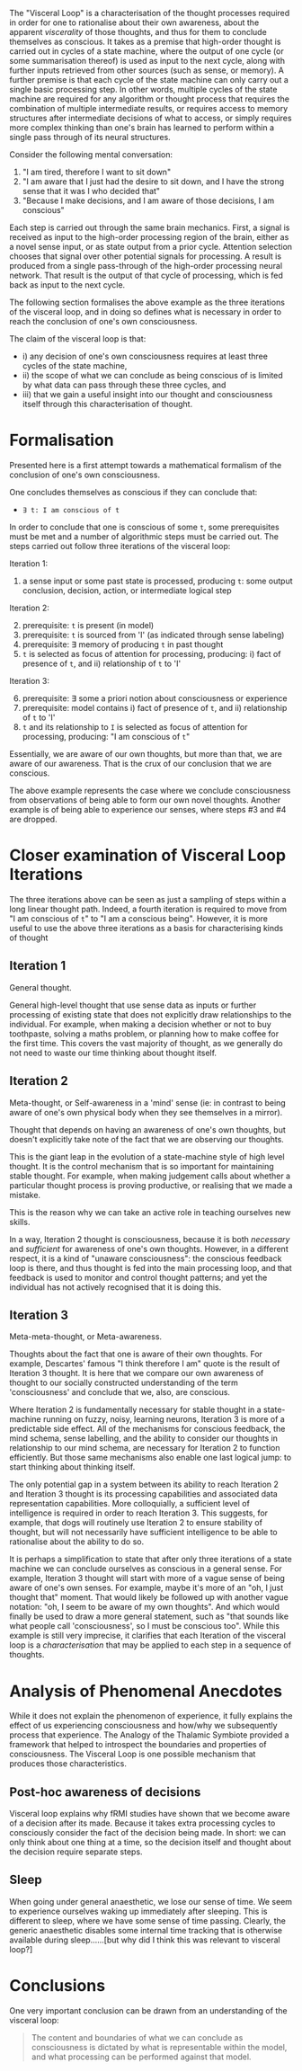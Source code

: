 The "Visceral Loop" is a characterisation of the thought processes required in order for one to rationalise about their own awareness, about the apparent _viscerality_ of those thoughts, and thus for them to conclude themselves as conscious. It takes as a premise that high-order thought is carried out in cycles of a state machine, where the output of one cycle (or some summarisation thereof) is used as input to the next cycle, along with further inputs retrieved from other sources (such as sense, or memory). A further premise is that each cycle of the state machine can only carry out a single basic processing step. In other words, multiple cycles of the state machine are required for any algorithm or thought process that requires the combination of multiple intermediate results, or requires access to memory structures after intermediate decisions of what to access, or simply requires more complex thinking than one's brain has learned to perform within a single pass through of its neural structures.

Consider the following mental conversation:
1. "I am tired, therefore I want to sit down"
2. "I am aware that I just had the desire to sit down, and I have the strong sense that it was I who decided that"
3. "Because I make decisions, and I am aware of those decisions, I am conscious"

Each step is carried out through the same brain mechanics. First, a signal is received as input to the high-order processing region of the brain, either as a novel sense input, or as state output from a prior cycle. Attention selection chooses that signal over other potential signals for processing. A result is produced from a single pass-through of the high-order processing neural network. That result is the output of that cycle of processing, which is fed back as input to the next cycle.

The following section formalises the above example as the three iterations of the visceral loop, and in doing so defines what is necessary in order to reach the conclusion of one's own consciousness.

The claim of the visceral loop is that:
* i) any decision of one's own consciousness requires at least three cycles of the state machine,
* ii) the scope of what we can conclude as being conscious of is limited by what data can pass through these three cycles, and
* iii) that we gain a useful insight into our thought and consciousness itself through this characterisation of thought.

# Formalisation
Presented here is a first attempt towards a mathematical formalism of the conclusion of one's own consciousness.

One concludes themselves as conscious if they can conclude that:
* `∃ t: I am conscious of t`

In order to conclude that one is conscious of some `t`, some prerequisites must be met and a number of algorithmic steps must be carried out. The steps carried out follow three iterations of the visceral loop:

Iteration 1:

1. a sense input or some past state is processed, producing `t`: some output conclusion, decision, action, or intermediate logical step

Iteration 2:

2. prerequisite: `t` is present (in model)
3. prerequisite: `t` is sourced from 'I' (as indicated through sense labeling)
4. prerequisite: ∃ memory of producing `t` in past thought
5. `t` is selected as focus of attention for processing, producing: i) fact of presence of `t`, and ii) relationship of `t` to 'I'

Iteration 3:

6. prerequisite: ∃ some a priori notion about consciousness or experience
7. prerequisite: model contains i) fact of presence of `t`, and ii) relationship of `t` to 'I'
8. `t` and its relationship to `I` is selected as focus of attention for processing, producing: "I am conscious of `t`"

Essentially, we are aware of our own thoughts, but more than that, we are aware of our awareness. That is the crux of our conclusion that we are conscious.

The above example represents the case where we conclude consciousness from observations of being able to form our own novel thoughts. Another example is of being able to experience our senses, where steps #3 and #4 are dropped.

# Closer examination of Visceral Loop Iterations
The three iterations above can be seen as just a sampling of steps within a long linear thought path. Indeed, a fourth iteration is required to move from "I am conscious of `t`" to "I am a conscious being". However, it is more useful to use the above three iterations as a basis for characterising kinds of thought

## Iteration 1
General thought.

General high-level thought that use sense data as inputs or further processing of existing state that does not explicitly draw relationships to the individual. For example, when making a decision whether or not to buy toothpaste, solving a maths problem, or planning how to make coffee for the first time. This covers the vast majority of thought, as we generally do not need to waste our time thinking about thought itself.

## Iteration 2
Meta-thought, or Self-awareness in a 'mind' sense (ie: in contrast to being aware of one's own physical body when they see themselves in a mirror).

Thought that depends on having an awareness of one's own thoughts, but doesn't explicitly take note of the fact that we are observing our thoughts. 

This is the giant leap in the evolution of a state-machine style of high level thought. It is the control mechanism that is so important for maintaining stable thought. For example, when making judgement calls about whether a particular thought process is proving productive, or realising that we made a mistake.

This is the reason why we can take an active role in teaching ourselves new skills.

In a way, Iteration 2 thought is consciousness, because it is both _necessary_ and _sufficient_ for awareness of one's own thoughts. However, in a different respect, it is a kind of "unaware consciousness": the conscious feedback loop is there, and thus thought is fed into the main processing loop, and that feedback is used to monitor and control thought patterns; and yet the individual has not actively recognised that it is doing this.

## Iteration 3
Meta-meta-thought, or Meta-awareness.

Thoughts about the fact that one is aware of their own thoughts. For example, Descartes' famous "I think therefore I am" quote is the result of Iteration 3 thought. It is here that we compare our own awareness of thought to our socially constructed understanding of the term 'consciousness' and conclude that we, also, are conscious.

Where Iteration 2 is fundamentally necessary for stable thought in a state-machine running on fuzzy, noisy, learning neurons, Iteration 3 is more of a predictable side effect. All of the mechanisms for conscious feedback, the mind schema, sense labelling, and the ability to consider our thoughts in relationship to our mind schema, are necessary for Iteration 2 to function efficiently. But those same mechanisms also enable one last logical jump: to start thinking about thinking itself.

The only potential gap in a system between its ability to reach Iteration 2 and Iteration 3 thought is its processing capabilities and associated data representation capabilities. More colloquially, a sufficient level of intelligence is required in order to reach Iteration 3. This suggests, for example, that dogs will routinely use Iteration 2 to ensure stability of thought, but will not necessarily have sufficient intelligence to be able to rationalise about the ability to do so.

It is perhaps a simplification to state that after only three iterations of a state machine we can conclude ourselves as conscious in a general sense. For example, Iteration 3 thought will start with more of a vague sense of being aware of one's own senses. For example, maybe it's more of an "oh, I just thought that" moment. That would likely be followed up with another vague notation: "oh, I seem to be aware of my own thoughts". And which would finally be used to draw a more general statement, such as "that sounds like what people call 'consciousness', so I must be conscious too". While this example is still very imprecise, it clarifies that each Iteration of the visceral loop is a _characterisation_ that may be applied to each step in a sequence of thoughts. 

# Analysis of Phenomenal Anecdotes
While it does not explain the phenomenon of experience, it fully explains the effect of us experiencing consciousness and how/why we subsequently process that experience. The Analogy of the Thalamic Symbiote provided a framework that helped to introspect the boundaries and properties of consciousness. The Visceral Loop is one possible mechanism that produces those characteristics.

## Post-hoc awareness of decisions
Visceral loop explains why fRMI studies have shown that we become aware of a decision after its made. Because it takes extra processing cycles to consciously consider the fact of the decision being made. In short: we can only think about one thing at a time, so the decision itself and thought about the decision require separate steps.

## Sleep
When going under general anaesthetic, we lose our sense of time. We seem to experience ourselves waking up immediately after sleeping. This is different to sleep, where we have some sense of time passing. Clearly, the generic anaesthetic disables some internal time tracking that is otherwise available during sleep......[but why did I think this was relevant to visceral loop?]

# Conclusions
One very important conclusion can be drawn from an understanding of the visceral loop:
> The content and boundaries of what we can conclude as consciousness is dictated by what is representable within the model, and what processing can be performed against that model.